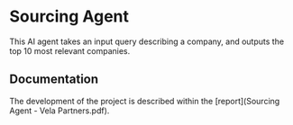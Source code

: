 # Sourcing Agent
This AI agent takes an input query describing a company, and outputs the top 10 most relevant companies.
## Documentation
The development of the project is described within the [report](Sourcing Agent - Vela Partners.pdf).
